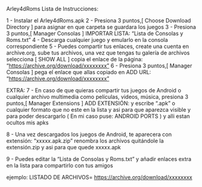 Arley4dRoms Lista de Instrucciones:

1 - Instalar el Arley4dRoms.apk
2 - Presiona 3 puntos,[ Choose Download Directory ] para asignar en que carpeta se guardara los juegos
3 - Presiona 3 puntos,[ Manager Consolas ] IMPORTAR LISTA: “Lista de Consolas y Roms.txt”
4 - Descarga cualquier juego y emularlo en la consola correspondiente
5 - Puedes compartir tus enlaces, create una cuenta en archive.org, sube tus archivos, una vez que tengas
tu galería de archivos selecciona [ SHOW ALL ] copia el enlace de la página: “https://archive.org/download/xxxxxxxx”
6 - Presiona 3 puntos,[ Manager Consolas ] pega el enlace que allas copiado en ADD URL: “https://archive.org/download/xxxxxxxx”

EXTRA:
7 - En caso de que quieras compartir tus juegos de Android o cualquier archivo multimedia como películas, videos, música,
presiona 3 puntos,[ Manager Extensions ] ADD EXTENSIÓN: y escribe “.apk” o cualquier formato que no este en la lista
y asi para que aparezca visible y para poder descargarlo ( En mi caso puse: ANDROID PORTS ) y alli estan ocultos mis apks

8 - Una vez descargados los juegos de Android, te aparecera con extensión: “xxxxx.apk.zip” renombra los archivos quitándole
la extensión.zip y asi para que quede xxxxx.apk

9 - Puedes editar la “Lista de Consolas y Roms.txt” y añadir enlaces extra en la lista para compartirlo con tus amigos

ejemplo:
LISTADO DE ARCHIVOS=
https://archive.org/download/xxxxxxxx
